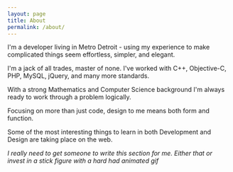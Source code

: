 ```yaml
---
layout: page
title: About
permalink: /about/
---
```


I'm a developer living in Metro Detroit - using my experience to make complicated things seem effortless, simpler, and elegant.

I'm a jack of all trades, master of none. I've worked with C++, Objective-C, PHP, MySQL, jQuery, and many more standards.

With a strong Mathematics and Computer Science background I'm always ready to work through a problem logically.

Focusing on more than just code, design to me means both form and function.

Some of the most interesting things to learn in both Development and Design are taking place on the web.

_I really need to get someone to write this section for me. Either that or invest in a stick figure with a hard had animated gif_
